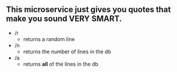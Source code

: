## This microservice just gives you quotes that make you sound VERY SMART.
- /r
    - returns a random line
- /n
    - returns the number of lines in the db
- /a
    - returns **all** of the lines in the db

